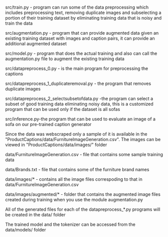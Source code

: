src/train.py - program can run some of the data preprocessing  which includes preprocessing text, removing duplicate images and subselecting a portion of their training dataset by eliminating training data that is noisy and train the data

src/augmentation.py - program that can provide augmented data given an existing training dataset with images and caption pairs, it can 
provide an additional augmented dataset

src/model.py - program that does the actual training and also can call the augmentation.py file to augment the existing training data

src/datapreprocess_0.py - is the main program for preprocessing the captions

src/datapreprocess_1_duplicateremoval.py - the program that removes duplicate images

src/datapreprocess_2_selectsubsetofdata.py -the program  can select a subset of good training data eliminating noisy data, this is a customized program that can be used only if the dataset is all sofas 

src/inference.py-the program that can be used to evaluate an image of a sofa on our pre-trained caption generator

Since the data was webscraped only a sample of it is available in the "ProductCaptions/data/FurnitureImageGeneration.csv". The images can be viewed in "ProductCaptions/data/images/" folder

data/FurnitureImageGeneration.csv - file that contains some sample training data

data/Brands.txt - file that contains some of the furniture brand names 

data/images/* - contains all the image files correspoding to that in data/FurnitureImageGeneration.csv 

data/images/augmented/* - folder that contains the augmented image files created during training when you use the module augmentation.py 

All of the generated files for each of the datapreprocess_*.py programs will be created in the data/ folder

The trained model and the tokenizer can be accessed from the data/models/ folder



